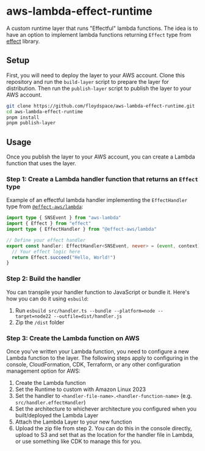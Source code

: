 # aws-lambda-effect-runtime

A custom runtime layer that runs "Effectful" lambda functions.
The idea is to have an option to implement lambda functions returning `Effect` type from [effect](https://github.com/Effect-TS/effect) library.

## Setup

First, you will need to deploy the layer to your AWS account. Clone this repository and run the `build-layer` script to prepare the layer for distribution. Then run the `publish-layer` script to publish the layer to your AWS account.

```sh
git clone https://github.com/floydspace/aws-lambda-effect-runtime.git
cd aws-lambda-effect-runtime
pnpm install
pnpm publish-layer
```

## Usage

Once you publish the layer to your AWS account, you can create a Lambda function that uses the layer.

### Step 1: Create a Lambda handler function that returns an `Effect` type

Example of an effectful lambda handler implementing the `EffectHandler` type from [`@effect-aws/lambda`](https://github.com/floydspace/effect-aws/tree/main/packages/lambda):

```typescript
import type { SNSEvent } from "aws-lambda"
import { Effect } from "effect"
import type { EffectHandler } from "@effect-aws/lambda"

// Define your effect handler
export const handler: EffectHandler<SNSEvent, never> = (event, context) => {
  // Your effect logic here
  return Effect.succeed("Hello, World!")
}
```

### Step 2: Build the handler

You can transpile your handler function to JavaScript or bundle it. Here's how you can do it using `esbuild`:

1. Run `esbuild src/handler.ts --bundle --platform=node --target=node22 --outfile=dist/handler.js`
2. Zip the `/dist` folder

### Step 3: Create the Lambda function on AWS

Once you've written your Lambda function, you need to configure a new Lambda function to the layer. The following steps apply to configuring in the console, CloudFormation, CDK, Terraform, or any other configuration management option for AWS:

1. Create the Lambda function
2. Set the Runtime to custom with Amazon Linux 2023
3. Set the handler to `<handler-file-name>.<handler-function-name>` (e.g. `src/handler.effectHandler`)
4. Set the architecture to whichever architecture you configured when you built/deployed the Lambda Layer
5. Attach the Lambda Layer to your new function
6. Upload the zip file from step 2. You can do this in the console directly, upload to S3 and set that as the location for the handler file in Lambda, or use something like CDK to manage this for you.
